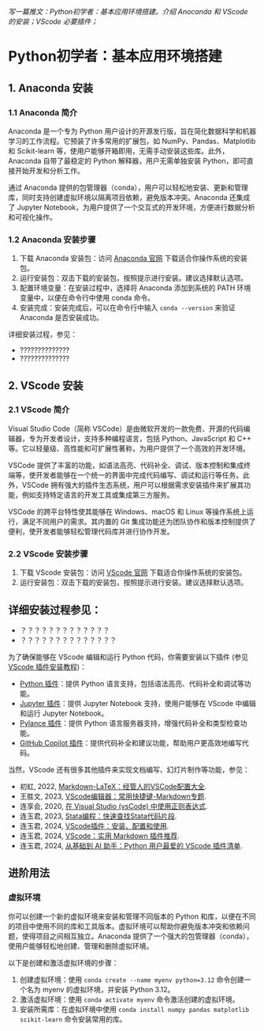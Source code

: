 *写一篇推文：Python初学者：基本应用环境搭建。介绍 Anocanda 和 VScode 的安装；VScode 必要插件；*

# Python初学者：基本应用环境搭建

## 1. Anaconda 安装

### 1.1 Anaconda 简介

Anaconda 是一个专为 Python 用户设计的开源发行版，旨在简化数据科学和机器学习的工作流程。它预装了许多常用的扩展包，如 NumPy、Pandas、Matplotlib 和 Scikit-learn 等，使用户能够开箱即用，无需手动安装这些库。此外，Anaconda 自带了最稳定的 Python 解释器，用户无需单独安装 Python，即可直接开始开发和分析工作。

通过 Anaconda 提供的包管理器（conda），用户可以轻松地安装、更新和管理库，同时支持创建虚拟环境以隔离项目依赖，避免版本冲突。Anaconda 还集成了 Jupyter Notebook，为用户提供了一个交互式的开发环境，方便进行数据分析和可视化操作。

### 1.2 Anaconda 安装步骤

1. 下载 Anaconda 安装包：访问 [Anaconda 官网](https://www.anaconda.com/products/distribution) 下载适合你操作系统的安装包。
2. 运行安装包：双击下载的安装包，按照提示进行安装。建议选择默认选项。
3. 配置环境变量：在安装过程中，选择将 Anaconda 添加到系统的 PATH 环境变量中，以便在命令行中使用 conda 命令。
4. 安装完成：安装完成后，可以在命令行中输入 `conda --version` 来验证 Anaconda 是否安装成功。

详细安装过程，参见：
- ??????????????
- ??????????????


## 2. VScode 安装

### 2.1 VScode 简介

Visual Studio Code（简称 VSCode）是由微软开发的一款免费、开源的代码编辑器，专为开发者设计，支持多种编程语言，包括 Python、JavaScript 和 C++ 等。它以轻量级、高性能和可扩展性著称，为用户提供了一个高效的开发环境。

VSCode 提供了丰富的功能，如语法高亮、代码补全、调试、版本控制和集成终端等，使开发者能够在一个统一的界面中完成代码编写、调试和运行等任务。此外，VSCode 拥有强大的插件生态系统，用户可以根据需求安装插件来扩展其功能，例如支持特定语言的开发工具或集成第三方服务。

VSCode 的跨平台特性使其能够在 Windows、macOS 和 Linux 等操作系统上运行，满足不同用户的需求。其内置的 Git 集成功能还为团队协作和版本控制提供了便利，使开发者能够轻松管理代码库并进行协作开发。

### 2.2 VScode 安装步骤
1. 下载 VScode 安装包：访问 [VScode 官网](https://code.visualstudio.com/) 下载适合你操作系统的安装包。
2. 运行安装包：双击下载的安装包，按照提示进行安装。建议选择默认选项。

详细安装过程参见：
- 
- ？？？？？？？？？？？？？
- ？？？？？？？？？？？？？？

为了确保能够在 VScode 编辑和运行 Python 代码，你需要安装以下插件 (参见  [VScode 插件安装教程](https://code.visualstudio.com/docs/editor/extension-gallery))：
- [Python 插件](https://marketplace.visualstudio.com/items?itemName=ms-python.python)：提供 Python 语言支持，包括语法高亮、代码补全和调试等功能。
- [Jupyter 插件](https://marketplace.visualstudio.com/items?itemName=ms-toolsai.jupyter)：提供 Jupyter Notebook 支持，使用户能够在 VScode 中编辑和运行 Jupyter Notebook。
- [Pylance 插件](https://marketplace.visualstudio.com/items?itemName=ms-python.vscode-pylance)：提供 Python 语言服务器支持，增强代码补全和类型检查功能。
- [GitHub Copilot 插件](https://marketplace.visualstudio.com/items?itemName=GitHub.copilot)：提供代码补全和建议功能，帮助用户更高效地编写代码。

当然，VScode 还有很多其他插件来实现文档编写、幻灯片制作等功能，参见：

- 初虹, 2022, [Markdown-LaTeX：经管人的VSCode配置大全](https://www.lianxh.cn/details/1004.html).
- 王胜文, 2023, [VScode编辑器：常用快捷键-Markdown专题](https://www.lianxh.cn/details/1174.html).
- 连享会, 2020, [在 Visual Studio (vsCode) 中使用正则表达式](https://www.lianxh.cn/details/10.html).
- 连玉君, 2023, [Stata编程：快速查找Stata代码片段](https://www.lianxh.cn/details/1319.html).
- 连玉君, 2024, [VScode插件：安装、配置和使用](https://www.lianxh.cn/details/1490.html).
- 连玉君, 2024, [VScode：实用 Markdown 插件推荐](https://www.lianxh.cn/details/1390.html).
- 连玉君, 2024, [从基础到 AI 助手：Python 用户最爱的 VScode 插件清单](https://www.lianxh.cn/details/1489.html).



## 进阶用法

### 虚拟环境
你可以创建一个新的虚拟环境来安装和管理不同版本的 Python 和库，以便在不同的项目中使用不同的库和工具版本。虚拟环境可以帮助你避免版本冲突和依赖问题，使得项目之间相互独立。Anaconda 提供了一个强大的包管理器（conda），使用户能够轻松地创建、管理和删除虚拟环境。

以下是创建和激活虚拟环境的步骤：

1. 创建虚拟环境：使用 `conda create --name myenv python=3.12` 命令创建一个名为 myenv 的虚拟环境，并安装 Python 3.12。
2. 激活虚拟环境：使用 `conda activate myenv` 命令激活创建的虚拟环境。
3. 安装所需库：在虚拟环境中使用 `conda install numpy pandas matplotlib scikit-learn` 命令安装常用的库。
